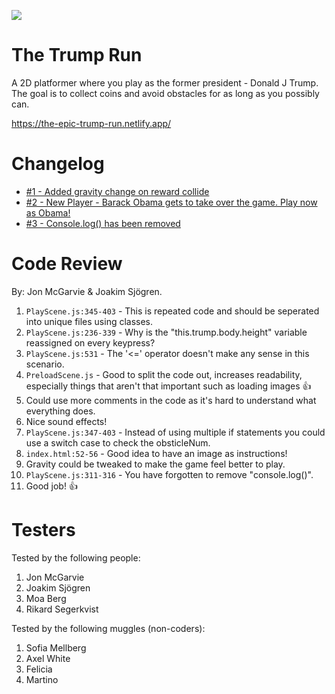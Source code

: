 ![](https://c.tenor.com/zuCNy8k4DFAAAAAd/ugh-donald-trump.gif)

# The Trump Run

A 2D platformer where you play as the former president - Donald J Trump.
The goal is to collect coins and avoid obstacles for as long as you possibly can.

https://the-epic-trump-run.netlify.app/

# Changelog
  
  - [#1 - Added gravity change on reward collide](https://github.com/MadosMark/Game-Project/pull/16)
  - [#2 - New Player - Barack Obama gets to take over the game. Play now as Obama!](https://github.com/MadosMark/Game-Project/pull/18)
  - [#3 - Console.log() has been removed](https://github.com/MadosMark/Game-Project/pull/21)
  


# Code Review
By: Jon McGarvie & Joakim Sjögren.
1. `PlayScene.js:345-403` - This is repeated code and should be seperated into unique files using classes.
2. `PlayScene.js:236-339` - Why is the "this.trump.body.height" variable reassigned on every keypress?
3. `PlayScene.js:531` - The '<=' operator doesn't make any sense in this scenario.
4. `PreloadScene.js` - Good to split the code out, increases readability, especially things that aren't that important such as loading images :thumbsup:
5. Could use more comments in the code as it's hard to understand what everything does.
6. Nice sound effects!
7. `PlayScene.js:347-403` - Instead of using multiple if statements you could use a switch case to check the obsticleNum.
8. `index.html:52-56` - Good idea to have an image as instructions!
9. Gravity could be tweaked to make the game feel better to play.
10. `PlayScene.js:311-316` - You have forgotten to remove "console.log()".
11. Good job! :thumbsup:

# Testers

Tested by the following people:

1. Jon McGarvie
2. Joakim Sjögren
3. Moa Berg
4. Rikard Segerkvist

Tested by the following muggles (non-coders):

1. Sofia Mellberg
2. Axel White
3. Felicia
4. Martino
